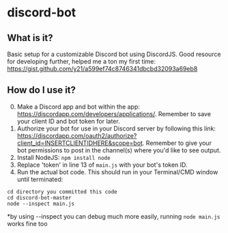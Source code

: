 # discord-bot

## What is it?
Basic setup for a customizable Discord bot using DiscordJS. Good resource for developing further, helped me a ton my first time: https://gist.github.com/y21/a599ef74c8746341dbcbd32093a69eb8

## How do I use it?
0. Make a Discord app and bot within the app: https://discordapp.com/developers/applications/. Remember to save your client ID and bot token for later. 
1. Authorize your bot for use in your Discord server by following this link: https://discordapp.com/oauth2/authorize?client_id=INSERTCLIENTIDHERE&scope=bot. Remember to give your bot permissions to post in the channel(s) where you'd like to see output.
2. Install NodeJS: `npm install node`
3. Replace 'token' in line 13 of `main.js` with your bot's token ID.
4. Run the actual bot code. This should run in your Terminal/CMD window until terminated:
```
cd directory you committed this code
cd discord-bot-master
node --inspect main.js
```
*by using --inspect you can debug much more easily, running `node main.js` works fine too
